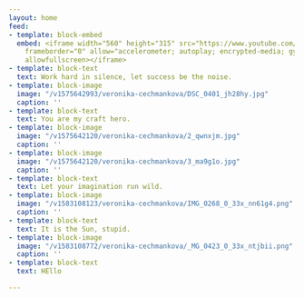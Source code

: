 ```yaml
---
layout: home
feed:
- template: block-embed
  embed: <iframe width="560" height="315" src="https://www.youtube.com/embed/6AAQRbD2UOc"
    frameborder="0" allow="accelerometer; autoplay; encrypted-media; gyroscope; picture-in-picture"
    allowfullscreen></iframe>
- template: block-text
  text: Work hard in silence, let success be the noise.
- template: block-image
  image: "/v1575642993/veronika-cechmankova/DSC_0401_jh28hy.jpg"
  caption: ''
- template: block-text
  text: You are my craft hero.
- template: block-image
  image: "/v1575642120/veronika-cechmankova/2_qwnxjm.jpg"
  caption: ''
- template: block-image
  image: "/v1575642120/veronika-cechmankova/3_ma9g1o.jpg"
  caption: ''
- template: block-text
  text: Let your imagination run wild.
- template: block-image
  image: "/v1583108123/veronika-cechmankova/IMG_0268_0_33x_nn61g4.png"
  caption: ''
- template: block-text
  text: It is the Sun, stupid.
- template: block-image
  image: "/v1583108772/veronika-cechmankova/_MG_0423_0_33x_ntjbii.png"
  caption: ''
- template: block-text
  text: HEllo

---
```

